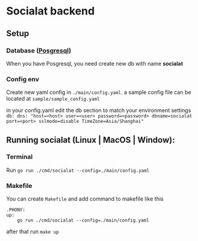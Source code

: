 # Socialat backend
## Setup

### Database ([Posgresql](https://www.postgresql.org/))

When you have Posgresql, you need create new db with name **socialat**

### Config env

Create new yaml config in `./main/config.yaml`. a sample config file can be located at `sample/sample_config.yaml`

in your config.yaml edit the db section to match your environment settings
`db:
  dns: "host=<host> user=<user> password=<password> dbname=socialat port=<port> sslmode=disable TimeZone=Asia/Shanghai"`

## Running socialat (Linux | MacOS | Window):

### Terminal

Run `go run ./cmd/socialat --config=./main/config.yaml`

### Makefile

You can create `Makefile` and add command to makefile like this

```
.PHONY:
up:
	go run ./cmd/socialat --config=./main/config.yaml

```
after that run `make up`
